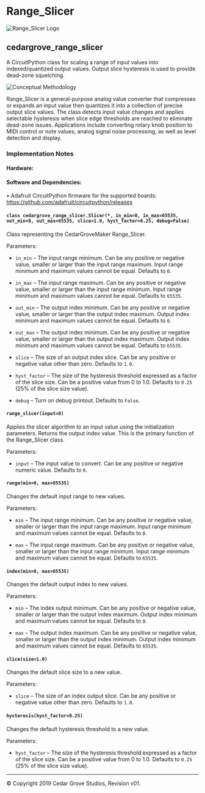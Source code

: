 # Range_Slicer
![Range_Slicer Logo](https://github.com/CedarGroveStudios/Range_Slicer/blob/master/range%20slicer%20logo%2001.bmp)
## cedargrove_range_slicer
A CircuitPython class for scaling a range of input values into indexed/quantized output values. Output slice hysteresis is used to provide dead-zone squelching.

![Conceptual Methodology](https://github.com/CedarGroveStudios/Range_Slicer/blob/master/conceptual%202019-03-05.png)

Range_Slicer is a general-purpose analog value converter that compresses or expands an input value then quantizes it into a collection of precise output slice values. The class detects input value changes and applies selectable hysteresis when slice edge thresholds are reached to eliminate dead-zone issues. Applications include converting rotary knob position to MIDI control or note values, analog signal noise processing, as well as level detection and display.

### Implementation Notes
#### Hardware:
#### Software and Dependencies:
•	Adafruit CircuitPython firmware for the supported boards: https://github.com/adafruit/circuitpython/releases

#### ```class cedargrove_range_slicer.Slicer(*, in_min=0, in_max=65535, out_min=0, out_max=65535, slice=1.0, hyst_factor=0.25, debug=False)```

Class representing the CedarGroveMaker Range_Slicer.

Parameters:	

-	`in_min` – The input range minimum. Can be any positive or negative value, smaller or larger than the input range maximum. Input range minimum and maximum values cannot be equal. Defaults to `0`.

-	`in_max` – The input range maximum. Can be any positive or negative value, smaller or larger than the input range minimum. Input range minimum and maximum values cannot be equal. Defaults to `65535`.

-	`out_min` – The output index minimum. Can be any positive or negative value, smaller or larger than the output index maximum. Output index minimum and maximum values cannot be equal. Defaults to `0`.

-	`out_max` – The output index minimum. Can be any positive or negative value, smaller or larger than the output index maximum. Output index minimum and maximum values cannot be equal. Defaults to `65535`.

-	`slice` – The size of an output index slice. Can be any positive or negative value other than zero. Defaults to `1.0`.

-	`hyst_factor` – The size of the hysteresis threshold expressed as a factor of the slice size. Can be a positive value from 0 to 1.0. Defaults to `0.25` (25% of the slice size value).

-	`debug` – Turn on debug printout. Defaults to `False`.

#### `range_slicer(input=0)`

Applies the slicer algorithm to an input value using the initialization parameters. Returns the output index value. This is the primary function of the Range_Slicer class.

Parameters:	

- `input` – The input value to convert. Can be any positive or negative numeric value. Defaults to `0`.


#### `range(min=0, max=65535)` 

Changes the default input range to new values.

Parameters:	

- `min` – The input range minimum. Can be any positive or negative value, smaller or larger than the input range maximum. Input range minimum and maximum values cannot be equal. Defaults to `0`.

- `max` – The input range maximum. Can be any positive or negative value, smaller or larger than the input range minimum. Input range minimum and maximum values cannot be equal. Defaults to `65535`.


#### `index(min=0, max=65535)` 

Changes the default output index to new values.

Parameters:	

- `min` – The index output minimum. Can be any positive or negative value, smaller or larger than the output index maximum. Output index minimum and maximum values cannot be equal. Defaults to `0`.

- `max` – The output index maximum. Can be any positive or negative value, smaller or larger than the output index minimum. Output index minimum and maximum values cannot be equal. Defaults to `65535`.


#### `slice(size=1.0)` 

Changes the default slice size to a new value.

Parameters:	

- `slice` – The size of an index output slice. Can be any positive or negative value other than zero. Defaults to `1.0`.


#### `hysteresis(hyst_factor=0.25)`

Changes the default hysteresis threshold to a new value.

Parameters:	

- `hyst_factor` – The size of the hysteresis threshold expressed as a factor of the slice size. Can be a positive value from 0 to 1.0. Defaults to `0.25` (25% of the slice size value).







________________________________________
© Copyright 2019 Cedar Grove Studios, Revision v01. 
